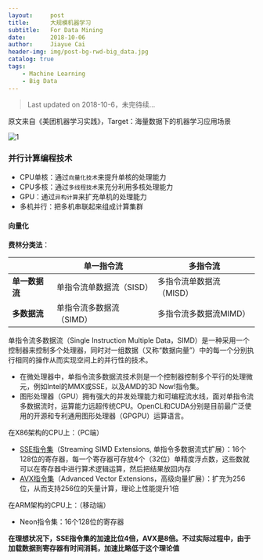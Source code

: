 ```yaml
---
layout:     post
title:      大规模机器学习
subtitle:   For Data Mining
date:       2018-10-06
author:     Jiayue Cai
header-img: img/post-bg-rwd-big_data.jpg
catalog: true
tags:
    - Machine Learning
    - Big Data
---
```



>Last updated on 2018-10-6，未完待续... 

原文来自《美团机器学习实践》，Target：海量数据下的机器学习应用场景

![1](https://upload-images.jianshu.io/upload_images/13187322-425ab78ed0418167.jpg?imageMogr2/auto-orient/strip%7CimageView2/2/w/1000/format/webp)

### 并行计算编程技术

- CPU单核：通过`向量化技术`来提升单核的处理能力
- CPU多核：通过`多线程技术`来充分利用多核处理能力
- GPU：通过`异构计算`来扩充单机的处理能力
- 多机并行：把多机串联起来组成计算集群

#### 向量化

**费林分类法**：

|              |**单一指令流**          |**多指令流**            |
|--------------|------------------------|------------------------|
|**单一数据流**|单指令流单数据流（SISD）|多指令流单数据流（MISD）|
|**多数据流**  |单指令流多数据流（SIMD）|多指令流多数据流MIMD）  |

单指令流多数据流（Single Instruction Multiple Data，SIMD）是一种采用一个控制器来控制多个处理器，同时对一组数据（又称“数据向量”）中的每一个分别执行相同的操作从而实现空间上的并行性的技术。
- 在微处理器中，单指令流多数据流技术则是一个控制器控制多个平行的处理微元，例如Intel的MMX或SSE，以及AMD的3D Now!指令集。
- 图形处理器（GPU）拥有强大的并发处理能力和可编程流水线，面对单指令流多数据流时，运算能力远超传统CPU。OpenCL和CUDA分别是目前最广泛使用的开源和专利通用图形处理器（GPGPU）运算语言。

在X86架构的CPU上：（PC端）
- [SSE指令集](https://zh.wikipedia.org/wiki/SSE)（Streaming SIMD Extensions, 单指令多数据流式扩展）：16个128位的寄存器，每一个寄存器可存放4个（32位）单精度浮点数，这些数就可以在寄存器中进行算术逻辑运算，然后把结果放回内存
- [AVX指令集](https://zh.wikipedia.org/wiki/AVX%E6%8C%87%E4%BB%A4%E9%9B%86)（Advanced Vector Extensions，高级向量扩展）：扩充为256位，从而支持256位的矢量计算，理论上性能提升1倍

在ARM架构的CPU上：（移动端）
- Neon指令集：16个128位的寄存器

**在理想状况下，SSE指令集的加速比位4倍，AVX是8倍。不过实际过程中，由于加载数据到寄存器有时间消耗，加速比略低于这个理论值**









